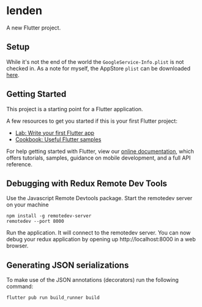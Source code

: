 # lenden

A new Flutter project.


## Setup
While it's not the end of the world the `GoogleService-Info.plist` is not checked in.
As a note for myself, the AppStore `plist` can be downloaded [here](https://console.firebase.google.com/u/0/project/lenden-1cf29/settings/general/ios:eu.dtrautwein.lenden).

## Getting Started

This project is a starting point for a Flutter application.

A few resources to get you started if this is your first Flutter project:

- [Lab: Write your first Flutter app](https://flutter.io/docs/get-started/codelab)
- [Cookbook: Useful Flutter samples](https://flutter.io/docs/cookbook)

For help getting started with Flutter, view our 
[online documentation](https://flutter.io/docs), which offers tutorials, 
samples, guidance on mobile development, and a full API reference.

## Debugging with Redux Remote Dev Tools

Use the Javascript Remote Devtools package. Start the remotedev server on your machine
```shell
npm install -g remotedev-server
remotedev --port 8000
```
Run the application. It will connect to the remotedev server. You can now debug your redux application by opening up http://localhost:8000 in a web browser.

## Generating JSON serializations
To make use of the JSON annotations (decorators) run the following command:
```shell
flutter pub run build_runner build
```